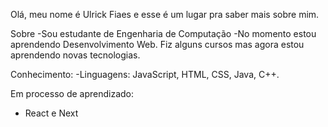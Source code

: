 Olá, meu nome é Ulrick Fiaes e esse é um lugar pra saber mais sobre mim.


Sobre
-Sou estudante de Engenharia de Computação
-No momento estou aprendendo Desenvolvimento Web. Fiz alguns cursos mas agora estou aprendendo novas tecnologias.

Conhecimento:
-Linguagens: JavaScript, HTML, CSS, Java, C++.

Em processo de aprendizado:
- React e Next
